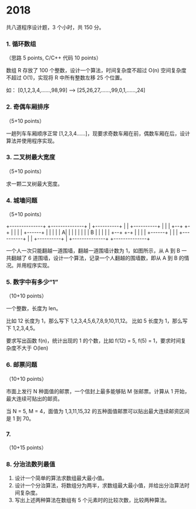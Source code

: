 # 2018

共八道程序设计题，3 个小时，共 150 分。

### 1. 循环数组
（思路 5 points, C/C++ 代码 10 points）

数组 R 存放了 100 个整数，设计一个算法，时间复杂度不超过 O(n) 空间复杂度不超过 O(1)，实现将 R 中所有整数左移 25 个位置。

如：
[0,1,2,3,4,……,98,99] --> [25,26,27,……,99,0,1,……,24]

### 2. 奇偶车厢排序
（5+10 points）

一趟列车车厢顺序正常 [1,2,3,4……]，现要求奇数车厢在前，偶数车厢在后，设计算法并使用程序实现。

### 3. 二叉树最大宽度
（5+10 points）

求一颗二叉树最大宽度。

### 4. 城墙问题
（5+10 points）

+--------------+    +--------------+
| +----------+ |    | +----------+ |
| | +--+ +-+ | |    | | +------+ | |
| | | A| | | | |    | | |  B   | | |
| | +--+ +-+ | |    | | +------+ | |
| +----------+ |    | +----------+ |
+--------------+    +--------------+

一个人一次只能翻越一道围墙，翻越一道围墙计数为 1，如图所示，从 A 到 B 一共翻越了 6 道围墙，设计一个算法，记录一个人翻越的围墙数，即从 A 到 B 的情况。并用程序实现。

### 5. 数字中有多少“1”
（10+10 points）

一个整数，长度为 len。

比如 12 长度为 1，那么写下 1,2,3,4,5,6,7,8,9,10,11,12。
比如 5 长度为 1，那么写下 1,2,3,4,5。

要求写出函数 f(n)，统计出现的 1 的个数，比如 f(12) = 5, f(5) = 1，要求时间复杂度不大于 O(len)


### 6. 邮票问题 
（10+10 points）

 市面上发行 N 种面值的邮票，一个信封上最多能够贴 M 张邮票。计算从 1 开始，最大连续可贴出的邮资。 

 当 N = 5, M = 4，面值为 1,3,11,15,32 的五种面值邮票可以贴出最大连续邮资区间是 1 到 70。

### 7.  
（10+15 points）


### 8. 分治法数列最值
1. 设计一个简单的算法求数组最大最小值。
2. 设计一个分治算法，将数组分为两半，求数组最大最小值，并给出分治算法时间复杂度。
3. 写出上述两种算法在数组有 5 个元素时的比较次数，比较两种算法。
